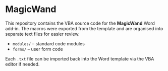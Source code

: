 # MagicWand

This repository contains the VBA source code for the **MagicWand** Word add‑in. The macros were exported from the template and are organised into separate text files for easier review.

- `modules/` – standard code modules
- `forms/` – user form code

Each `.txt` file can be imported back into the Word template via the VBA editor if needed.

